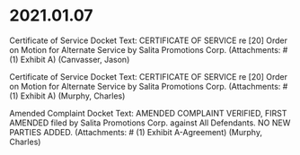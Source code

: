 # 2021.01.07

Certificate of Service
Docket Text: CERTIFICATE OF SERVICE re [20] Order on Motion for Alternate Service by Salita Promotions Corp. (Attachments: # (1) Exhibit A) (Canvasser, Jason) 

Certificate of Service
Docket Text: CERTIFICATE OF SERVICE re [20] Order on Motion for Alternate Service by Salita Promotions Corp. (Attachments: # (1) Exhibit A) (Murphy, Charles) 

Amended Complaint
Docket Text: AMENDED COMPLAINT VERIFIED, FIRST AMENDED filed by Salita Promotions Corp. against All Defendants. NO NEW PARTIES ADDED. (Attachments: # (1) Exhibit A-Agreement) (Murphy, Charles) 